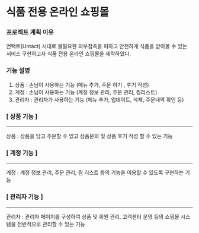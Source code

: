 식품 전용 온라인 쇼핑몰
============================
### 프로젝트 계획 이유
 언택트(Untact) 시대로 불필요한 외부접촉을 피하고 안전하게 식품을 받아볼 수 있는 서비스 구현하고자 식품 전용 온라인 쇼핑몰을 제작하였다.
 
### 기능 설명
 1. 상품 : 손님이 사용하는 기능 (메뉴 추가, 주문 하기 , 후기 작성)
 2. 계정 : 손님이 사용하는 기능 (계정 정보 관리, 주문 관리, 찜리스트)
 3. 관리자 : 관리자가 사용하는 기능 (메뉴 추가, 업데이트, 삭제, 주문내역 확인 등)
 
### [ 상품 기능 ]
---
상품 : 상품을 담고 주문할 수 있고 상품문의 및 상품 후기 작성 할 수 있는 기능

### [ 계정 기능 ]
---
계정 : 계정 정보 관리, 주문 관리, 찜 리스트 등의 기능을 이용할 수 있도록 구현하는 기능

### [ 관리자 기능 ]
---
관리자 : 관리자 페이지를 구성하여 상품 및 회원 관리, 고객센터 운영 등의 쇼핑몰 시스템을 전반적으로 관리할 수 있는 기능
 
 

